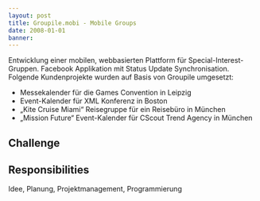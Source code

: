 ```yaml
---
layout: post
title: Groupile.mobi - Mobile Groups
date: 2008-01-01
banner: 
---
```


Entwicklung einer mobilen, webbasierten Plattform für Special-Interest-Gruppen. Facebook Applikation mit Status Update Synchronisation. Folgende Kundenprojekte wurden auf Basis von Groupile umgesetzt:

- Messekalender für die Games Convention in Leipzig
- Event-Kalender für XML Konferenz in Boston
- „Kite Cruise Miami“ Reisegruppe für ein Reisebüro in München
- „Mission Future“ Event-Kalender für CScout Trend Agency in München



## Challenge



## Responsibilities

Idee, Planung, Projektmanagement, Programmierung